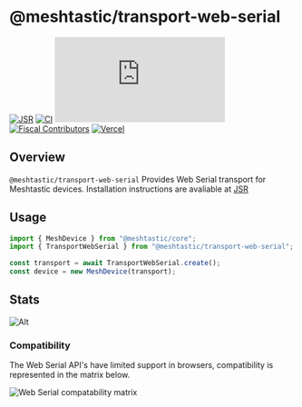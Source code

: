 # @meshtastic/transport-web-serial

[![JSR](https://jsr.io/badges/@meshtastic/transport-web-serial)](https://jsr.io/@meshtastic/transport-web-serial)
[![CI](https://img.shields.io/github/actions/workflow/status/meshtastic/js/ci.yml?branch=master&label=actions&logo=github&color=yellow)](https://github.com/meshtastic/js/actions/workflows/ci.yml)
[![CLA assistant](https://cla-assistant.io/readme/badge/meshtastic/meshtastic.js)](https://cla-assistant.io/meshtastic/meshtastic.js)
[![Fiscal Contributors](https://opencollective.com/meshtastic/tiers/badge.svg?label=Fiscal%20Contributors&color=deeppink)](https://opencollective.com/meshtastic/)
[![Vercel](https://img.shields.io/static/v1?label=Powered%20by&message=Vercel&style=flat&logo=vercel&color=000000)](https://vercel.com?utm_source=meshtastic&utm_campaign=oss)

## Overview

`@meshtastic/transport-web-serial` Provides Web Serial transport for Meshtastic
devices. Installation instructions are avaliable at
[JSR](https://jsr.io/@meshtastic/transport-web-serial)

## Usage

```ts
import { MeshDevice } from "@meshtastic/core";
import { TransportWebSerial } from "@meshtastic/transport-web-serial";

const transport = await TransportWebSerial.create();
const device = new MeshDevice(transport);
```

## Stats

![Alt](https://repobeats.axiom.co/api/embed/5330641586e92a2ec84676fedb98f6d4a7b25d69.svg "Repobeats analytics image")

### Compatibility

The Web Serial API's have limited support in browsers, compatibility is
represented in the matrix below.

![Web Serial compatability matrix](https://caniuse.bitsofco.de/image/web-serial.png)
